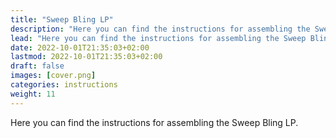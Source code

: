 ```yaml
---
title: "Sweep Bling LP"
description: "Here you can find the instructions for assembling the Sweep Bling LP."
lead: "Here you can find the instructions for assembling the Sweep Bling LP."
date: 2022-10-01T21:35:03+02:00
lastmod: 2022-10-01T21:35:03+02:00
draft: false
images: [cover.png]
categories: instructions
weight: 11
---
```


Here you can find the instructions for assembling the Sweep Bling LP.
